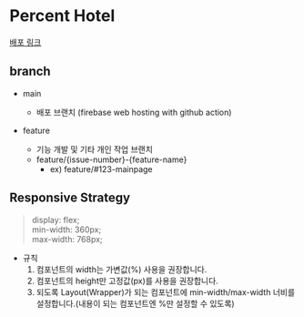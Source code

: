 # Percent Hotel

[배포 링크](https://percenthotel.web.app/)

## branch

- main
  - 배포 브랜치 (firebase web hosting with github action)
- feature

  - 기능 개발 및 기타 개인 작업 브랜치
  - feature/{issue-number}-{feature-name}
    - ex) feature/#123-mainpage

## Responsive Strategy

> display: flex; <br>
> min-width: 360px; <br>
> max-width: 768px; <br>

- 규칙
  1. 컴포넌트의 width는 가변값(%) 사용을 권장합니다.
  2. 컴포넌트의 height만 고정값(px)를 사용을 권장합니다.
  3. 되도록 Layout(Wrapper)가 되는 컴포넌트에 min-width/max-width 너비를 설정합니다.(내용이 되는 컴포넌트엔 %만 설정할 수 있도록)
